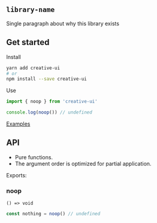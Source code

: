 ## `library-name`

Single paragraph about why this library exists

## Get started

Install

```bash
yarn add creative-ui
# or
npm install --save creative-ui
```

Use

```typescript
import { noop } from 'creative-ui'

console.log(noop()) // undefined
```

[Examples](https://github.com/skulptur/creative-ui/tree/master/example)

## API

- Pure functions.
- The argument order is optimized for partial application.

Exports:

### noop

`() => void`

```typescript
const nothing = noop() // undefined
```

